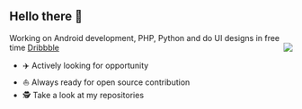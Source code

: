 ## Hello there 👋
Working on Android development, PHP, Python and do UI designs in free time [Dribbble](https://dribbble.com/Jaspreet_Sidhu)
<img align="right" src="https://github-readme-stats.vercel.app/api?username=jaspreetsidhu3&show_icon=true&hide_title=true&line_height=17" />
* ✈️ Actively looking for opportunity
* ⛵ Always ready for open source contribution
* 🕵 Take a look at my repositories

